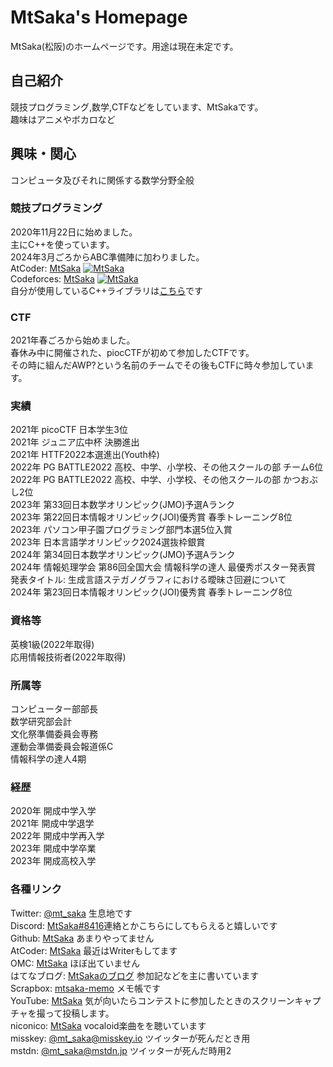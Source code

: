 # MtSaka's Homepage
MtSaka(松阪)のホームページです。用途は現在未定です。
## 自己紹介

競技プログラミング,数学,CTFなどをしています、MtSakaです。<br>
趣味はアニメやボカロなど<br>

## 興味・関心
コンピュータ及びそれに関係する数学分野全般<br>

### 競技プログラミング

2020年11月22日に始めました。<br>
主にC++を使っています。<br>
2024年3月ごろからABC準備陣に加わりました。<br>
AtCoder: [MtSaka](https://atcoder.jp/users/MtSaka) [![MtSaka](https://img.shields.io/endpoint?url=https%3A%2F%2Fatcoder-badges.now.sh%2Fapi%2Fatcoder%2Fjson%2FMtSaka)](https://atcoder.jp/users/MtSaka)<br>
Codeforces: [MtSaka](https://codeforces.com/profile/MtSaka) [![MtSaka](https://img.shields.io/endpoint?url=https%3A%2F%2Fatcoder-badges.now.sh%2Fapi%2Fcodeforces%2Fjson%2FMtSaka)](https://codeforces.com/profile/MtSaka)<br>
自分が使用しているC++ライブラリは[こちら](https://mtsaka.github.io/library/)です<br>


### CTF

2021年春ごろから始めました。<br>
春休み中に開催された、piocCTFが初めて参加したCTFです。<br>
その時に組んだAWP?という名前のチームでその後もCTFに時々参加しています。<br>

### 実績

2021年 picoCTF 日本学生3位<br>
2021年 ジュニア広中杯 決勝進出<br>
2021年 HTTF2022本選進出(Youth枠)<br>
2022年 PG BATTLE2022 高校、中学、小学校、その他スクールの部 チーム6位<br>
2022年 PG BATTLE2022 高校、中学、小学校、その他スクールの部 かつおぶし2位<br>
2023年 第33回日本数学オリンピック(JMO)予選Aランク<br>
2023年 第22回日本情報オリンピック(JOI)優秀賞 春季トレーニング8位<br>
2023年 パソコン甲子園プログラミング部門本選5位入賞<br>
2023年 日本言語学オリンピック2024選抜枠銀賞<br>
2024年 第34回日本数学オリンピック(JMO)予選Aランク<br>
2024年 情報処理学会 第86回全国大会 情報科学の達人 最優秀ポスター発表賞 発表タイトル: 生成言語ステガノグラフィにおける曖昧さ回避について<br>
2024年 第23回日本情報オリンピック(JOI)優秀賞 春季トレーニング8位<br>


### 資格等
英検1級(2022年取得)<br>
応用情報技術者(2022年取得)<br>

### 所属等
コンピューター部部長<br>
数学研究部会計<br>
文化祭準備委員会専務<br>
運動会準備委員会報道係C<br>
情報科学の達人4期<br>

### 経歴
2020年 開成中学入学<br>
2021年 開成中学退学<br>
2022年 開成中学再入学<br>
2023年 開成中学卒業<br>
2023年 開成高校入学<br>

### 各種リンク

Twitter: [@mt_saka](https://twitter.com/mt_saka) 生息地です<br>
Discord: [MtSaka#8416](https://discordapp.com/users/785139839551930368)連絡とかこちらにしてもらえると嬉しいです<br>
Github: [MtSaka](https://github.com/MtSaka) あまりやってません<br>
AtCoder: [MtSaka](https://atcoder.jp/users/MtSaka) 最近はWriterもしてます<br>
OMC: [MtSaka](https://onlinemathcontest.com/users/MtSaka) ほぼ出ていません<br>
はてなブログ: [MtSakaのブログ](https://mt-saka.hatenablog.com/) 参加記などを主に書いています<br>
Scrapbox: [mtsaka-memo](https://scrapbox.io/mtsaka-memo/) メモ帳です<br>
YouTube: [MtSaka](https://www.youtube.com/@mt_saka) 気が向いたらコンテストに参加したときのスクリーンキャプチャを撮って投稿します。<br>
niconico: [MtSaka](https://www.nicovideo.jp/user/122111923) vocaloid楽曲をを聴いています<br>
misskey: [@mt_saka@misskey.io](https://misskey.io/@mt_saka) ツイッターが死んだとき用<br>
mstdn: [@mt_saka@mstdn.jp](https://mstdn.jp/web/@mt_saka) ツイッターが死んだ時用2<br>